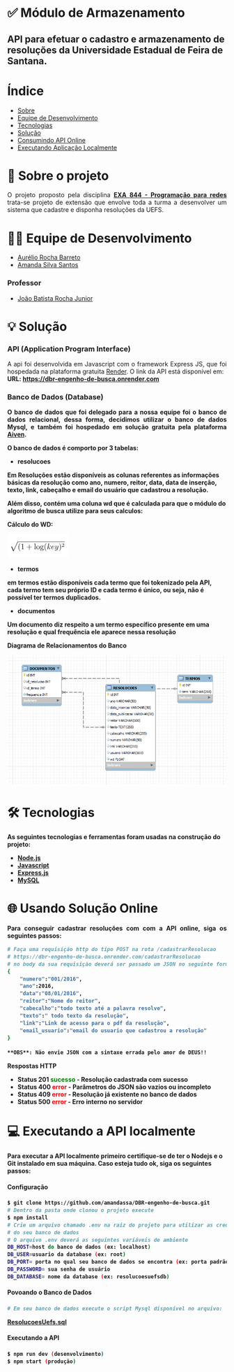 # ✅ Módulo de Armazenamento
## API para efetuar o cadastro e armazenamento de resoluções da Universidade Estadual de Feira de Santana.



Índice
=================
<!--ts-->
   * [Sobre](#sobre)
   * [Equipe de Desenvolvimento](#equipe-de-desenvolvimento)
   * [Tecnologias](#tecnologias)
   * [Solução](#solucao)
   * [Consumindo API Online](#online)
   * [Executando Aplicação Localmente](#local)
<!--te-->
<div id="sobre">
    <h1> 📝 Sobre o projeto</h1>
    <p align="justify">
    O projeto proposto pela disciplina <b><a href="https://sites.google.com/a/ecomp.uefs.br/joao/home/courses/exa844">EXA 844 - Programação para redes</a></b> trata-se projeto de extensão que envolve toda a turma a desenvolver um sistema que cadastre e disponha resoluções da UEFS. 
    </p>
</div>

<div id="equipe-de-desenvolvimento">    
    <h1>👨‍💻 Equipe de Desenvolvimento</h1>
    <ul>
	<li><a href="https://github.com/aureliobarreto"> Aurélio Rocha Barreto </a></li>
    <li><a href="https://github.com/amandassa"> Amanda Silva Santos </a> </li>
	</ul>
    <h3>Professor</h3>
    <ul>
        <li><a href="https://sites.google.com/a/ecomp.uefs.br/joao/home">João Batista Rocha Junior</a></li>
    </ul>
</div>

<div id="solucao">
    <h1>💡 Solução</h1>
    <h3>API (Application Program Interface)</h3>
    <p align="justify">
 A api foi desenvolvida em Javascript com o framework Express JS, que foi hospedada na plataforma gratuita <a href="https://render.com/">Render</a>. O link da API está disponível em: <br/><b>URL:   <a href="https://dbr-engenho-de-busca.onrender.com"> https://dbr-engenho-de-busca.onrender.com </a>
    </p>
    <h3>Banco de Dados (Database)</h3>
    <p align="justify">
        O banco de dados que foi delegado para a nossa equipe foi o banco de dados relacional, dessa forma, decidimos utilizar o banco de dados Mysql, e também foi hospedado em solução gratuita pela plataforma <a href="https://aiven.io/">Aiven</a>. 
        
O banco de dados é comporto por 3 tabelas:
<ul>
<li> resolucoes</li>
</ul>

Em Resoluções estão disponíveis as colunas referentes as informações básicas da resolução
como ano, numero, reitor, data, data de inserção, texto, link, cabeçalho e email do usuário que cadastrou a resolução.

Além disso, contém uma coluna wd que é calculada para que o módulo do algoritmo de busca 
utilize para seus calculos:


<b>Cálculo do WD: 

<img src="https://github.com/amandassa/DBR-engenho-de-busca/blob/master/imgs/eq.png" alt="Equation">
 <ul>
<li> termos</li>
</ul>

em termos estão disponíveis cada termo que foi tokenizado pela API, cada termo tem seu próprio ID e cada termo é único, ou seja, não é possível ter termos duplicados.

<ul>
<li> documentos</li>
</ul>

Um documento diz respeito a um termo específico presente em uma resolução e qual frequência ele aparece nessa resolução

<b>Diagrama de Relacionamentos do Banco

<img alt="Diagrama de Relacionamentos" src="https://github.com/amandassa/DBR-engenho-de-busca/blob/master/imgs/diagrama.png"/>
    
</div>



<div id="tecnologias">
    <h1>🛠 Tecnologias </h1>
    <p>As seguintes tecnologias e ferramentas foram usadas na construção do projeto:</p>
    <ul>
        <li><a href="https://nodejs.org/">Node.js</a></li>
        <li><a href="https://developer.mozilla.org/pt-BR/docs/Web/JavaScript">Javascript</a></li>
        <li><a href="https://expressjs.com/pt-br/">Express.js</a></li>
        <li><a href="https://www.mysql.com/">MySQL</a></li>
    </ul>
</div>

<div id="online">
    <h1> 🌐 Usando Solução Online </h1>
    <p  align="justify"> Para conseguir cadastrar resoluções com com a API online, siga os      seguintes passos: </p>
</div>

```bash
# Faça uma requisição http do tipo POST na rota /cadastrarResolucao 
# https://dbr-engenho-de-busca.onrender.com/cadastrarResolucao
# no body da sua requisição deverá ser passado um JSON no seguinte formato:
{
	"numero":"001/2016",
	"ano":2016,
	"data":"08/01/2016",
	"reitor":"Nome do reitor",
	"cabecalho":"todo texto até a palavra resolve",
	"texto":" todo texto da resolução",
	"link":"Link de acesso para o pdf da resolução",
    "email_usuario":"email do usuario que cadastrou a resolução"
}

**OBS**: Não envie JSON com a sintaxe errada pelo amor de DEUS!!
```
<p> <b>Respostas HTTP </b> </p>

<ul>
<li>Status 201 <span style="color: green">sucesso</span>  - Resolução cadastrada com sucesso </li>
<li>Status 400 <span style="color: red">error</span>  - Parâmetros do JSON são vazios ou incompleto</li>
<li>Status 409  <span style="color: red">error</span> - Resolução já existente no banco de dados </li>
<li>Status 500  <span style="color: red">error</span> - Erro interno no servidor </li>
</ul>

</div>

<div>
<h1> 💻 Executando a API localmente </h1>

<div id="local">
<h4>Para executar a API localmente primeiro certifique-se de ter o Nodejs e o Git instalado em sua máquina. Caso esteja tudo ok, siga os seguintes passos:</h4>

<h4>Configuração<h4>

 ```bash
$ git clone https://github.com/amandassa/DBR-engenho-de-busca.git
# Dentro da pasta onde clonou o projeto execute
$ npm install
# Crie um arquivo chamado .env na raiz do projeto para utilizar as credenciais
# do seu banco de dados
# O arquivo .env deverá as seguintes variáveis de ambiente
DB_HOST=host do banco de dados (ex: localhost)
DB_USER=usuario da database (ex: root)
DB_PORT= porta no qual seu banco de dados se encontra (ex: porta padrão 3306)
DB_PASSWORD= sua senha de usuário
DB_DATABASE= nome da database (ex: resolucoesuefsdb)

 ```
 
 <h4>Povoando o Banco de Dados <h4>

 ```bash
# Em seu banco de dados execute o script Mysql disponível no arquivo:
```
<a href="https://github.com/amandassa/DBR-engenho-de-busca/blob/master/ResolucoesUefs.sql">ResolucoesUefs.sql</a>
<h4>Executando a API<h4>

 ```bash
$ npm run dev (desenvolvimento)
$ npm start (produção)
```
